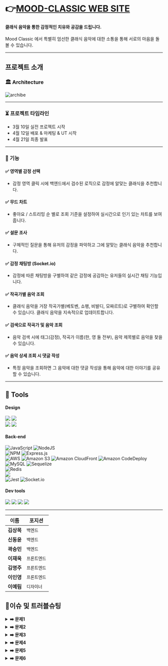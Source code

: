 # 👉[MOOD-CLASSIC WEB SITE][mood-link]

[mood-link]: https://fe-mood.vercel.app/ 'Mood 바로가기'

#### 클래식 음악을 통한 감정적인 치유와 공감을 드립니다.

Mood Classic 에서 특별히 엄선한 클래식 음악에 대한 소통을 통해 서로의 마음을 돌볼 수 있습니다.

---

## 프로젝트 소개

### 🏛 Architecture

![archibe](https://user-images.githubusercontent.com/63998542/231699355-40dd226d-252f-4ff6-8d59-831317103fd1.jpg)

<hr/>

### ⏳ 프로젝트 타임라인

- 3월 10일 실전 프로젝트 시작 
- 4월 12일 배포 & 마케팅 & UT 시작
- 4월 21일 최종 발표

<hr/>

### 🎹 기능


#### ✅ 영역별 감정 선택 

- 감정 영역 클릭 시에 백엔드에서 검수된 로직으로 감정에 알맞는 클래식을 추천합니다.

#### ✅ 무드 차트

- 좋아요 / 스트리밍 순 별로 조회 기준을 설정하여 실시간으로 인기 있는 차트를 보여줍니다.

#### ✅ 설문 조사

- 구체적인 질문을 통해 유저의 감정을 파악하고 그에 알맞는 클래식 음악을 추천합니다.

#### ✅ 감정 채팅방 (Socket.io)

- 감정에 따른 채팅방을 구별하여 같은 감정에 공감하는 유저들의 실시간 채팅 기능입니다.

#### ✅ 작곡가별 음악 조회

- 클래식 음악을 거장 작곡가별(베토벤, 쇼팽, 비발디, 모짜르트)로 구별하여 확인할 수 있습니다. 클래식 음악을 지속적으로 업데이트합니다.

#### ✅ 검색으로 작곡가 및 음악 조회

- 음악 검색 시에 태그(감정), 작곡가 이름(한, 영 둘 전부), 음악 제목별로 음악을 찾을 수 있습니다.

#### ✅ 음악 상세 조회 시 댓글 작성

- 특정 음악을 조회하면 그 음악에 대한 댓글 작성을 통해 음악에 대한 이야기를 공유할 수 있습니다.  

<hr/>

## 🔧 Tools

#### Design

<p>
  <img src="https://img.shields.io/badge/Figma-F24E1E?style=for-the-badge&logo=Figma&logoColor=white"/>
  <img src="https://img.shields.io/badge/css-1572B6?style=for-the-badge&logo=css3&logoColor=white">
<br>
  <img src="https://img.shields.io/badge/Adobe Photoshop-31A8FF?style=for-the-badge&logo=Adobe Photoshop&logoColor=white">
  <img src="https://img.shields.io/badge/Adobe Illustrator-FF9A00?style=for-the-badge&logo=Adobe Illustrator&logoColor=white">
</p>

#### Back-end


![JavaScript](https://img.shields.io/badge/javascript-%23323330.svg?style=for-the-badge&logo=javascript&logoColor=%23F7DF1E)
![NodeJS](https://img.shields.io/badge/node.js-6DA55F?style=for-the-badge&logo=node.js&logoColor=white)
<br>
![NPM](https://img.shields.io/badge/NPM-%23000000.svg?style=for-the-badge&logo=npm&logoColor=white)
![Express.js](https://img.shields.io/badge/express.js-%23404d59.svg?style=for-the-badge&logo=express&logoColor=%2361DAFB)
<br>
![AWS](https://img.shields.io/badge/AWS-%23FF9900.svg?style=for-the-badge&logo=amazon-aws&logoColor=white)
![Amazon S3](https://img.shields.io/badge/Amazon%20S3-Latest-orange)
![Amazon CloudFront](https://img.shields.io/badge/Amazon%20CloudFront-Latest-orange)
![Amazon CodeDeploy](https://img.shields.io/badge/Amazon%20CodeDeploy-Latest-orange)
<br>
![MySQL](https://img.shields.io/badge/mysql-%2300f.svg?style=for-the-badge&logo=mysql&logoColor=white)
![Sequelize](https://img.shields.io/badge/Sequelize-52B0E7?style=for-the-badge&logo=Sequelize&logoColor=white)
<br>
![Redis](https://img.shields.io/badge/redis-%23DD0031.svg?style=for-the-badge&logo=redis&logoColor=white)
<br>
<img src="https://img.shields.io/badge/JSON Web Tokens-000000?style=for-the-badge&logo=JSON Web Tokens&logoColor=white">
<br>
![Jest](https://img.shields.io/badge/Jest-C21325?style=for-the-badge&logo=Jest&logoColor=white)
![Socket.io](https://img.shields.io/badge/Socket.io-black?style=for-the-badge&logo=socket.io&badgeColor=010101)


#### Dev tools

<p> 
  <img src="https://img.shields.io/badge/Visual%20Studio%20Code-0078d7.svg?style=for-the-badge&logo=visual-studio-code&logoColor=white">
  <img src="https://img.shields.io/badge/git-%23F05033.svg?style=for-the-badge&logo=git&logoColor=white">
  <img src="https://img.shields.io/badge/github-%23121011.svg?style=for-the-badge&logo=github&logoColor=white">
  <img src="https://img.shields.io/badge/github%20actions-%232671E5.svg?style=for-the-badge&logo=githubactions&logoColor=white">
<br>

<hr>

| 이름       | 포지션       | 
| ---------- | ------------ | 
| **김상목** | `백엔드` | 
| **신동윤** | `백엔드` |
| **곽승민** | `백엔드` | 
| **이재욱** | `프론트엔드` | 
| **김명주** | `프론트엔드` | 
| **이인영** | `프론트엔드` | 
| **이예림** | `디자이너` |

## 🧨이슈 및 트러블슈팅

<details>
<summary><b>➡️ 문제1</b></summary>
  
> **문제** : redis 무한 루프 문제
>
> **해결** : ![image](https://user-images.githubusercontent.com/63998542/231757396-78c3cc6b-60fa-4bfe-b369-2e94844b3853.png)

  
</details>

<details>
<summary><b>➡️ 문제2</b></summary>
  
> **문제** : 카카오 로그인시 프론트와 백엔드 분업
>
> **해결** : ![image](https://user-images.githubusercontent.com/63998542/231757738-2a69d378-87b1-4989-a84c-71e1955c2a24.png)
</details>

<details>
<summary><b>➡️ 문제3</b></summary>
  
> **문제** : 응답 시간이 너무 오래걸리는 로직
>
> **해결** : ![image](https://user-images.githubusercontent.com/63998542/231757993-4ea0944d-0c89-410b-a8f2-d6fd42ee57f6.png)
</details>

<details>
<summary><b>➡️ 문제4</b></summary>
  
> **문제** : 음악의 분위기를 태그로 저장하여 검색에서 사용할 수 있게 구현
>
> **해결** : ![image](https://user-images.githubusercontent.com/63998542/231758778-57e6401f-413c-4525-85e7-13106296202a.png)
</details>

<details>
<summary><b>➡️ 문제5</b></summary>
  
> **문제** : 클래식 음악에 감정 결합하기
>
> **해결** : ![image](https://user-images.githubusercontent.com/63998542/231758892-191f1838-4993-403c-942c-f1e62460faa7.png)
</details>

<details>
<summary><b>➡️ 문제6</b></summary>
  
> **문제** : LAP(layerd architecture pattern) 환경에서 테스트 코드 작성시 DB Mocking 문제
>
> **해결** : LAP (layered architecture pattern) 아키텍쳐 환경에서의 repository layer 테스트 코드 작성시, repository layer에서 sequelize-cli 의 model 을 직접 가져와 사용하고 있었습니다. sequelize module에 의존하고 있는 repository layer 의 코드를 constructor injection 방식의 의존성 주입을 통해 테스트 코드 작성을 가능하게 했습니다. 

</details>
